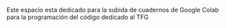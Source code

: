 Este espacio esta dedicado para la subida de cuadernos de Google Colab para la programación del código dedicado al TFG
